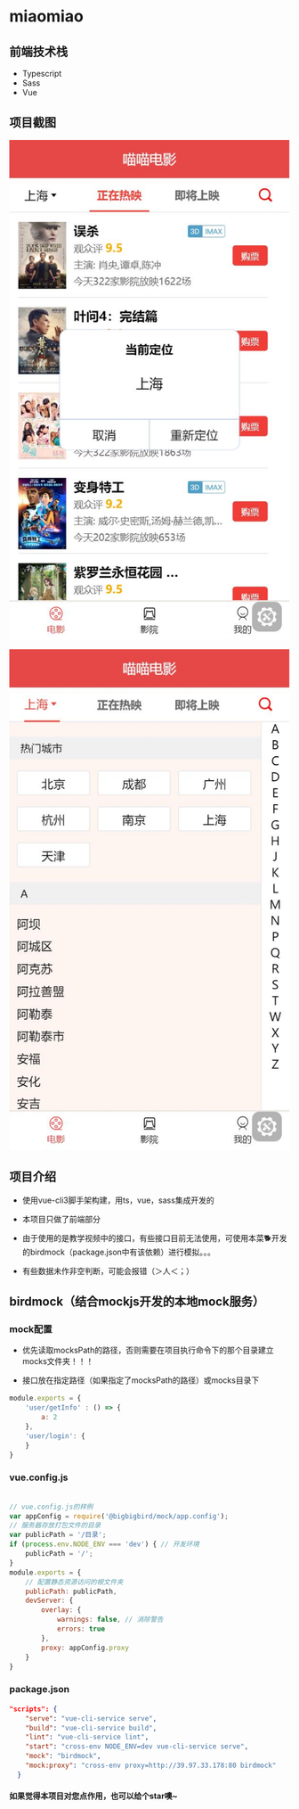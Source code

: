 # miaomiao

## 前端技术栈

- Typescript
- Sass
- Vue

## 项目截图

![首页截图](首页截图.jpg)

![城市截图](城市截图.jpg)

## 项目介绍

- 使用vue-cli3脚手架构建，用ts，vue，sass集成开发的

- 本项目只做了前端部分

- 由于使用的是教学视频中的接口，有些接口目前无法使用，可使用本菜🐕开发
的birdmock（package.json中有该依赖）进行模拟。。。

- 有些数据未作非空判断，可能会报错（＞人＜；）

## birdmock（结合mockjs开发的本地mock服务）

### mock配置

- 优先读取mocksPath的路径，否则需要在项目执行命令下的那个目录建立mocks文件夹！！！

- 接口放在指定路径（如果指定了mocksPath的路径）或mocks目录下

```js
module.exports = {
    'user/getInfo' : () => {
        a: 2
    },
    'user/login': {
    }
}
```

### vue.config.js

``` js

// vue.config.js的样例
var appConfig = require('@bigbigbird/mock/app.config');
// 服务器存放打包文件的目录
var publicPath = '/目录';
if (process.env.NODE_ENV === 'dev') { // 开发环境
    publicPath = '/';
}
module.exports = {
    // 配置静态资源访问的根文件夹
    publicPath: publicPath,
    devServer: {
        overlay: {
            warnings: false, // 消除警告
            errors: true
        },
        proxy: appConfig.proxy
    }
}
```

### package.json

``` json
"scripts": {
    "serve": "vue-cli-service serve",
    "build": "vue-cli-service build",
    "lint": "vue-cli-service lint",
    "start": "cross-env NODE_ENV=dev vue-cli-service serve",
    "mock": "birdmock",
    "mock:proxy": "cross-env proxy=http://39.97.33.178:80 birdmock"
  }
```

#### 如果觉得本项目对您点作用，也可以给个star噢~
